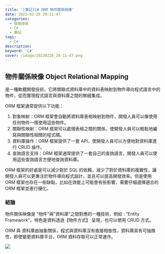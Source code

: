 ```yaml
---
title: '[筆記]C# ORM 物件關係映像'
date: 2023-02-26 20:11:47
categories: 
  - 後端技術
  - C# 
  - 筆記
tags: 
  - C#
description:
keyword: 'C#'
cover: /image/20230226_20-11-47.png
---
```

## 物件關係映像 Object Relational Mapping
是一種軟體開發技術，它將關聯式資料庫中的資料表映射到物件導向程式語言中的物件，從而實現程式語言與資料庫之間的無縫集成。

ORM 框架通常提供以下功能：
1. 對象映射：ORM 框架會自動將資料庫表格映射到物件，開發人員可以像使用任何物件一樣使用這些物件。
2. 關聯性映射：ORM 框架可以處理表格之間的關係，使開發人員可以輕鬆地編寫與關聯性相關的程式碼。
3. 資料庫操作：ORM 框架提供了一套 API，使開發人員可以方便地對資料庫進行 CRUD 操作。
4. 查詢語言支持：ORM 框架通常提供了一套自己的查詢語言，開發人員可以使用這些查詢語言方便地查詢資料庫。

ORM 框架的好處是可以減少對於 SQL 的依賴，減少了對於資料庫的複雜性，讓開發人員可以更專注於物件導向程式設計，並且可以提高開發效率。但是使用 ORM 框架也存在一些缺點，比如在效能上可能會有些影響，需要仔細選擇適合的 ORM 框架並進行優化。


### 結論
物件關係映像是 "物件"與"資料庫"之間對應的一種技術，例如 : "Entity Framework"。特色是資料透過【物件方式】 呈現，也可以使用 CRUD 方式。

ORM 與 資料庫由抽象關係，程式與資料庫沒有直接相依性，資料庫具有可抽換性，即使變更資料庫平台，ORM 資料存取可以正常運作。

![](https://2.bp.blogspot.com/-4ABOoATNbag/V0vUgXqBAEI/AAAAAAAADHY/o61wN5yv2cMDX0lwGghkvzACQcU1YOOaQCLcB/s1600/object_relational_mapping.JPG)